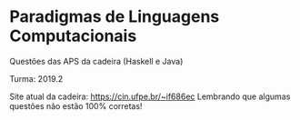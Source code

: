 # Paradigmas de Linguagens Computacionais
Questões das APS da cadeira (Haskell e Java)

Turma: 2019.2

Site atual da cadeira: https://cin.ufpe.br/~if686ec
Lembrando que algumas questões não estão 100% corretas!
